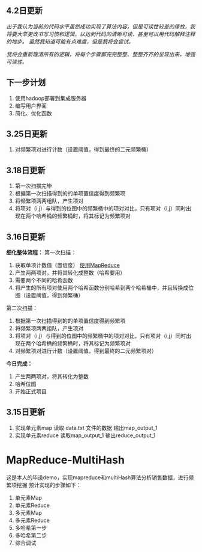 
## 4.2日更新

*出于我认为当前的代码水平虽然成功实现了算法内容，但是可读性较差的缘故，我将要大举更改书写习惯和逻辑，以达到代码的清晰可读，甚至可以用代码解释注释的地步。
虽然我知道可能有点难度，但是我将会尝试。*

*我将会重新理清所有的逻辑，将每个步骤都完完整整、整整齐齐的呈现出来，增强可读性。*

## 下一步计划
1. 使用hadoop部署到集成服务器
2. 编写用户界面
3. 简化、优化函数

## 3.25日更新
1. 对频繁项对进行计数（设置阈值，得到最终的二元频繁桶）

## 3.18日更新
1. 第一次扫描完毕
2. 根据第一次扫描得到的的单项置信度得到频繁项
3. 将频繁项两两组队，产生项对
4. 将项对（i,j）与得到的位图中的频繁桶中的项对对比，只有项对（i,j）同时出现在两个哈希桶的频繁桶时，将其标记为频繁项对

## 3.16日更新
**细化整体流程：**
第一次扫描：
1. 获取单项计数值（置信度） [使用MapReduce](Map.py+Reduce.py)
2. 产生两两项对，并将其转化成整数（哈希要用）
3. 需要两个不同的哈希函数
4. 将产生的所有项对使用两个哈希函数分别哈希到两个哈希桶中，并且转换成位图（设置阈值，得到频繁桶）

第二次扫描：
1. 根据第一次扫描得到的的单项置信度得到频繁项
2. 将频繁项两两组队，产生项对
3. 将项对（i,j）与得到的位图中的频繁桶中的项对对比，只有项对（i,j）同时出现在两个哈希桶的频繁桶时，将其标记为频繁项对
4. 对频繁项对进行计数（设置阈值，得到最终的二元频繁项对）

**今日完成：**
1. 产生两两项对，将其转化为整数
2. 哈希位图
3. 开始正式项目

## 3.15日更新
1. 实现单元素map
    读取 data.txt 文件的数据
    输出map_output_1
2. 实现单元素reduce
    读取map_output_1
    输出reduce_output_1


# MapReduce-MultiHash
这是本人的毕设demo，实现mapreduce和multiHash算法分析销售数据，进行频繁项挖掘
预计实现的步骤如下：
1. 单元素Map
2. 单元素Reduce
3. 多元素Map
4. 多元素Reduce
5. 多哈希第一步
6. 多哈希第二步
7. 综合调试

